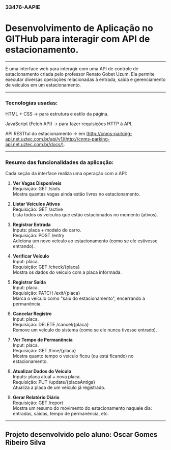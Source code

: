 ### 33476-AAPIE
# Desenvolvimento de Aplicação no GITHub para interagir com API de estacionamento.

--------------------------------------------------------------------------------------------------------

É uma interface web para interagir com uma API de controle de estacionamento criada pelo professor Renato Gobet Uzum. Ela permite executar diversas operações relacionadas à entrada, saída e gerenciamento de veículos em um estacionamento.

--------------------------------------------------------------------------------------------------------

### Tecnologias usadas:
HTML + CSS → para estrutura e estilo da página.

JavaScript (Fetch API) → para fazer requisições HTTP à API.

API RESTful do estacionamento → em [http://cnms-parking-api.net.uztec.com.br/api/v1](http://cnms-parking-api.net.uztec.com.br/docs/).

--------------------------------------------------------------------------------------------------------

### Resumo das funcionalidades da aplicação:
Cada seção da interface realiza uma operação com a API:

1. **Ver Vagas Disponíveis**  
Requisição: GET /slots  
Mostra quantas vagas ainda estão livres no estacionamento.

2. **Listar Veículos Ativos**  
Requisição: GET /active  
Lista todos os veículos que estão estacionados no momento (ativos).

3. **Registrar Entrada**  
Inputs: placa + modelo do carro.  
Requisição: POST /entry  
Adiciona um novo veículo ao estacionamento (como se ele estivesse entrando).

4. **Verificar Veículo**  
Input: placa.  
Requisição: GET /check/{placa}  
Mostra os dados do veículo com a placa informada.

5. **Registrar Saída**  
Input: placa.  
Requisição: PATCH /exit/{placa}  
Marca o veículo como "saiu do estacionamento", encerrando a permanência.

6. **Cancelar Registro**  
Input: placa.  
Requisição: DELETE /cancel/{placa}  
Remove um veículo do sistema (como se ele nunca tivesse entrado).

7. **Ver Tempo de Permanência**  
Input: placa.  
Requisição: GET /time/{placa}  
Mostra quanto tempo o veículo ficou (ou está ficando) no estacionamento.

8. **Atualizar Dados do Veículo**  
Inputs: placa atual + nova placa.  
Requisição: PUT /update/{placaAntiga}  
Atualiza a placa de um veículo já registrado.

9. **Gerar Relatório Diário**  
Requisição: GET /report  
Mostra um resumo do movimento do estacionamento naquele dia: entradas, saídas, tempo de permanência, etc.

--------------------------------------------------------------------------------------------------------

## Projeto desenvolvido pelo aluno: Oscar Gomes Ribeiro Silva